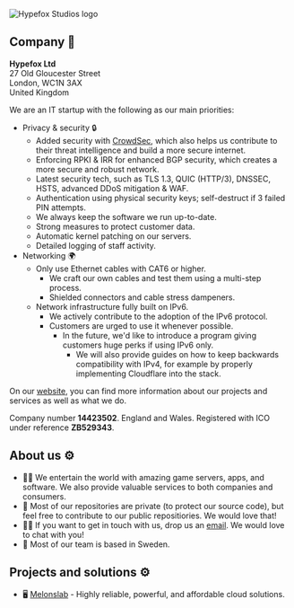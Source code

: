 ![Hypefox Studios logo](https://cdn.hypefox.net/data/hypefox/img/branding/logo/light.png)

## Company 💼
**Hypefox Ltd**  
27 Old Gloucester Street  
London, WC1N 3AX  
United Kingdom

We are an IT startup with the following as our main priorities:
- Privacy & security 🔒
  - Added security with [CrowdSec](https://www.crowdsec.net/), which also helps us contribute to their threat intelligence and build a more secure internet.
  - Enforcing RPKI & IRR for enhanced BGP security, which creates a more secure and robust network.
  - Latest security tech, such as TLS 1.3, QUIC (HTTP/3), DNSSEC, HSTS, advanced DDoS mitigation & WAF.
  - Authentication using physical security keys; self-destruct if 3 failed PIN attempts.
  - We always keep the software we run up-to-date.
  - Strong measures to protect customer data.
  - Automatic kernel patching on our servers.
  - Detailed logging of staff activity.
- Networking 🌍
  - Only use Ethernet cables with CAT6 or higher.
    - We craft our own cables and test them using a multi-step process.
    - Shielded connectors and cable stress dampeners.
  - Network infrastructure fully built on IPv6.
    - We actively contribute to the adoption of the IPv6 protocol.
    - Customers are urged to use it whenever possible.
      - In the future, we'd like to introduce a program giving customers huge perks if using IPv6 only.
        - We will also provide guides on how to keep backwards compatibility with IPv4, for example by properly implementing Cloudflare into the stack.

On our [website](https://hypefox.net "Home | Hypefox Studios"), you can find more information about our projects and services as well as what we do.  

Company number **14423502**. England and Wales. Registered with ICO under reference **ZB529343**.
## About us ⚙️
- 🙋‍♀️ We entertain the world with amazing game servers, apps, and software. We also provide valuable services to both companies and consumers.
- 🌈 Most of our repositories are private (to protect our source code), but feel free to contribute to our public repositiories. We would love that!
- 👩‍💻 If you want to get in touch with us, drop us an [email](mailto:contact@hypefox.net). We would love to chat with you!
- 🍿 Most of our team is based in Sweden.
## Projects and solutions ⚙️
- 🖥️ [Melonslab](https://melonslab.cloud "Home | Melonslab") - Highly reliable, powerful, and affordable cloud solutions.
